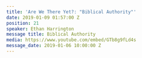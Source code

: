 ```yaml
---
title: 'Are We There Yet?: "Biblical Authority"'
date: 2019-01-09 01:57:00 Z
position: 21
speaker: Ethan Harrington
message title: Biblical Authority
media: https://www.youtube.com/embed/GTb8g9fLd4s
message_date: 2019-01-06 10:00:00 Z
---
```


